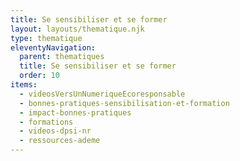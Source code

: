 ```yaml
---
title: Se sensibiliser et se former
layout: layouts/thematique.njk
type: thematique
eleventyNavigation:
  parent: thematiques
  title: Se sensibiliser et se former
  order: 10
items:
  - videosVersUnNumeriqueEcoresponsable
  - bonnes-pratiques-sensibilisation-et-formation
  - impact-bonnes-pratiques
  - formations
  - videos-dpsi-nr
  - ressources-ademe
---
```

